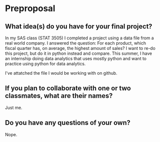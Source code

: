 # Preproposal

## What idea(s) do you have for your final project?

In my SAS class (STAT 3505) I completed a project using a data file from a real world company. I answered the question: For each product, which fiscal quarter has, on average, the highest amount of sales? I want to re-do this project, but do it in python instead and compare. This summer, I have an internship doing data analytics that uses mostly python and want to practice using python for data analytics.

I've attatched the file I would be working with on github.

## If you plan to collaborate with one or two classmates, what are their names?

Just me.

## Do you have any questions of your own?

Nope.

